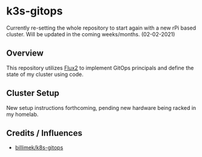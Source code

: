 # k3s-gitops

Currently re-setting the whole repository to start again with a new rPi based cluster. Will be updated in the coming weeks/months. (02-02-2021)

## Overview

This repository utilizes [Flux2](https://fluxcd.io/) to implement GitOps principals and define the state of my cluster using code. 

## Cluster Setup

New setup instructions forthcoming, pending new hardware being racked in my homelab.  

## Credits / Influences

 * [billimek/k8s-gitops](https://github.com/billimek/k8s-gitops)

